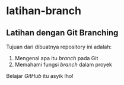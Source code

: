# latihan-branch
Latihan dengan Git Branching
--
Tujuan dari dibuatnya repository ini adalah:<br>
1. Mengenal apa itu *branch* pada Git<br>
2. Memahami fungsi *branch* dalam proyek<br>

Belajar *GitHub* itu asyik lho!
